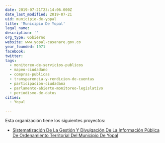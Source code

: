 ```yaml
---
date: 2019-07-21T23:14:06.000Z
date_last_modified: 2019-07-21
uid: municipio-de-yopal
title: 'Municipio De Yopal'
legal_name: 
description: ''
org_type: Gobierno
website: www.yopal-casanare.gov.co
year_founded: 1971
facebook: 
twitter: 
tags:
  - monitoreo-de-servicios-publicos
  - mapeo-ciudadano
  - compras-publicas
  - transparencia-y-rendicion-de-cuentas
  - participación-ciudadana
  - parlamento-abierto-monitoreo-legislativo
  - periodismo-de-datos
cities: 
  - Yopal

---
```


Esta organización tiene los siguientes proyectos:

- [Sistematización De La Gestión Y Divulgación De La Información Pública De Ordenamiento Territorial Del Municipio De Yopal](/proyectos/sistematizacion-de-la-gestion-y-divulgacion-de-la-informacion-publica-de-ordenamiento-territorial-del-municipio-de-yopal)
